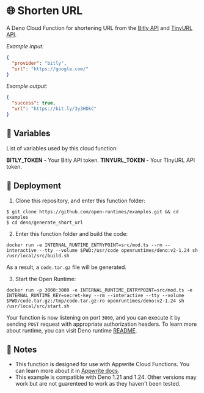 # 🌐 Shorten URL

A Deno Cloud Function for shortening URL from the [Bitly API](https://dev.bitly.com/) and [TinyURL API](https://tinyurl.com/app/dev).

_Example input:_

```json
{
  "provider": "bitly",
  "url": "https://google.com/"
}
```

_Example output:_

```json
{
  "success": true,
  "url": "https://bit.ly/3y3HDkC"
}
```

## 📝 Variables

List of variables used by this cloud function:

**BITLY_TOKEN** - Your Bitly API token.
**TINYURL_TOKEN** - Your TInyURL API token.

## 🚀 Deployment

1. Clone this repository, and enter this function folder:

```
$ git clone https://github.com/open-runtimes/examples.git && cd examples
$ cd deno/generate_short_url
```

2. Enter this function folder and build the code:

```
docker run -e INTERNAL_RUNTIME_ENTRYPOINT=src/mod.ts --rm --interactive --tty --volume $PWD:/usr/code openruntimes/deno:v2-1.24 sh /usr/local/src/build.sh
```

As a result, a `code.tar.gz` file will be generated.

3. Start the Open Runtime:

```
docker run -p 3000:3000 -e INTERNAL_RUNTIME_ENTRYPOINT=src/mod.ts -e INTERNAL_RUNTIME_KEY=secret-key --rm --interactive --tty --volume $PWD/code.tar.gz:/tmp/code.tar.gz:ro openruntimes/deno:v2-1.24 sh /usr/local/src/start.sh
```

Your function is now listening on port `3000`, and you can execute it by sending `POST` request with appropriate authorization headers. To learn more about runtime, you can visit Deno runtime [README](https://github.com/open-runtimes/open-runtimes/tree/main/runtimes/deno-1.24).

## 📝 Notes

- This function is designed for use with Appwrite Cloud Functions. You can learn more about it in [Appwrite docs](https://appwrite.io/docs/functions).
- This example is compatible with Deno 1.21 and 1.24. Other versions may work but are not guarenteed to work as they haven't been tested.
